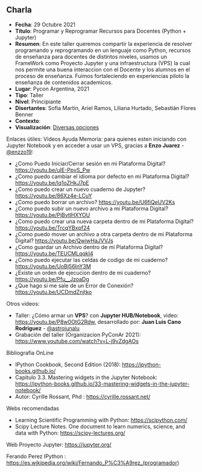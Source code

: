 ## Charla
* **Fecha**: 29 Octubre 2021
* **Título**: Programar y Reprogramar Recursos para Docentes (Python + Jupyter)
* **Resumen**: En este taller queremos compartir la experiencia de resolver programando y reprogramando en un lenguaje como Python, recursos de enseñanza para docentes de distintos niveles, usamos un FrameWork como Proyecto Jupyter y una infraestructura (VPS) la cual nos permite una buena interaccion con el Docente y los alumnos en el proceso de enseñanza. Fuimos fortaleciendo en experiencias piloto la enseñanza de contenidos academicos.
* **Lugar**: Pycon Argentina, 2021
* **Tipo**: Taller
* **Nivel**: Principiante
* **Disertantes**: Sofía Martin, Ariel Ramos, Liliana Hurtado, Sebastián Flores Benner
* **Contexto**: 
* **Visualización**: [Diversas opciones](https://sebastiandres.github.io/pycon_ar)

Enlaces útiles:
Videos Ayuda Memoria: para quienes esten iniciando con Jupyter Notebook y en acceder a usar un VPS, 
gracias a **Enzo Juarez** - [@enzzo19](https://github.com/enzzo19/):
* ¿Como Puedo Iniciar/Cerrar sesión en mi Plataforma Digital? https://youtu.be/uIE-PpvS_Pw
* ¿Como puedo cambiar el idioma por defecto en mi Plataforma Digital? https://youtu.be/lq1oZHkJ7pE
* ¿Como puedo crear un nuevo cuaderno de Jupyter? https://youtu.be/86Xz4e-LCuY
* ¿Como puedo borrar un archivo? https://youtu.be/U6fiQeUV2Ks
* ¿Como puedo subir un nuevo archivo a mi Plataforma Digital? https://youtu.be/PjBvtlHXYOU
* ¿Como puedo crear una nueva carpeta dentro de mi Plataforma Digital? https://youtu.be/TrcqYBxpf24
* ¿Como puedo mover un archivo a otra carpeta dentro de mi Plataforma Digital? https://youtu.be/QwiwHaJVVJs
* ¿Como guardar un Archivo dentro de mi Plataforma Digital? https://youtu.be/TEUCMLqqkI4
* ¿Como puedo ejecutar las celdas de codigo de mi cuaderno? https://youtu.be/UoBj56InY3M
* ¿Existe un orden de ejecucion dentro de mi cuaderno? https://youtu.be/Pfu__JzoaDg
* ¿Que hago si me sale de un Error de Conexión?  https://youtu.be/UCDmdZnjtko

Otros videos:
* Taller: ¿Cómo armar un **VPS**? con **Jupyter HUB/Notebook**, video: https://youtu.be/P8w0OtG2Rdw, desarrollado por: **Juan Luis Cano Rodriguez** - [@astrojunalu](https://github.com/astrojuanlu) 
* Grabación del taller (Organizacion PyConAr 2021): https://www.youtube.com/watch?v=L-j9vZdgAOs

Bibliografia OnLine
* IPython Cookbook, Second Edition (2018): https://ipython-books.github.io/
* Capitulo 3.3. Mastering widgets in the Jupyter Notebook: https://ipython-books.github.io/33-mastering-widgets-in-the-jupyter-notebook/
* Autor: Cyrille Rossant, Phd : https://cyrille.rossant.net/

Webs recomendadas
* Learning Scientific Programming with Python: https://scipython.com/
* Scipy Lecture Notes. One document to learn numerics, science, and 
  data with Python: https://scipy-lectures.org/ 
  
Web Proyecto Jupyter: https://jupyter.org/

Ferando Perez IPython : https://es.wikipedia.org/wiki/Fernando_P%C3%A9rez_(programador)
